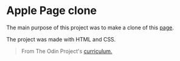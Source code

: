 # Apple Page clone

The main purpose of this project was to make a clone of this [page](https://web.archive.org/web/20140301004610/http://www.apple.com/).

The project was made with HTML and CSS.

> From The Odin Project's [curriculum.](https://www.theodinproject.com/courses/html5-and-css3/lessons/building-with-backgrounds-and-gradients)